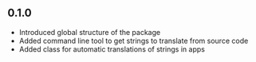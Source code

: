 ## 0.1.0

* Introduced global structure of the package
* Added command line tool to get strings to translate from source code
* Added class for automatic translations of strings in apps
